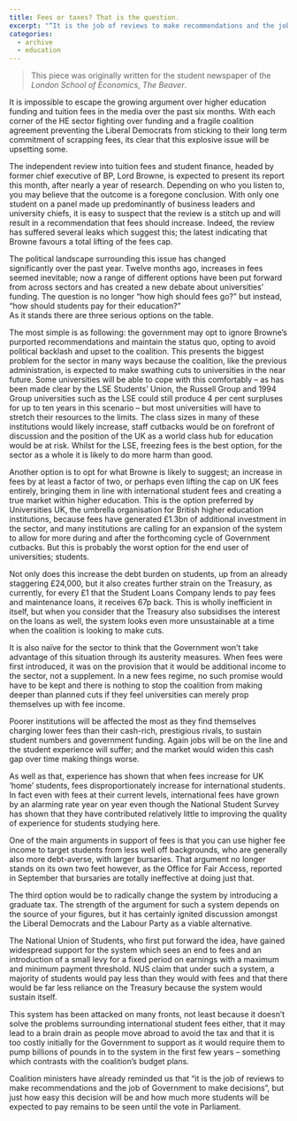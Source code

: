 ```yaml
---
title: Fees or taxes? That is the question.
excerpt: "“It is the job of reviews to make recommendations and the job of Government to make decisions.”"
categories:
  - archive
  - education
---
```


> This piece was originally written for the student newspaper of the *London School of Economics*, *The Beaver*.

It is impossible to escape the growing argument over higher education funding and tuition fees in the media over the past six months. With each corner of the HE sector fighting over funding and a fragile coalition agreement preventing the Liberal Democrats from sticking to their long term commitment of scrapping fees, its clear that this explosive issue will be upsetting some.

The independent review into tuition fees and student finance, headed by former chief executive of BP, Lord Browne, is expected to present its report this month, after nearly a year of research. Depending on who you listen to, you may believe that the outcome is a foregone conclusion. With only one student on a panel made up predominantly of business leaders and university chiefs, it is easy to suspect that the review is a stitch up and will result in a recommendation that fees should increase. Indeed, the review has suffered several leaks which suggest this; the latest indicating that Browne favours a total lifting of the fees cap.

The political landscape surrounding this issue has changed significantly over the past year. Twelve months ago, increases in fees seemed inevitable; now a range of different options have been put forward from across sectors and has created a new debate about universities’ funding. The question is no longer “how high should fees go?” but instead, “how should students pay for their education?”  
As it stands there are three serious options on the table.

The most simple is as following: the government may opt to ignore Browne’s purported recommendations and maintain the status quo, opting to avoid political backlash and upset to the coalition. This presents the biggest problem for the sector in many ways because the coalition, like the previous administration, is expected to make swathing cuts to universities in the near future. Some universities will be able to cope with this comfortably – as has been made clear by the LSE Students’ Union, the Russell Group and 1994 Group universities such as the LSE could still produce 4 per cent surpluses for up to ten years in this scenario – but most universities will have to stretch their resources to the limits. The class sizes in many of these institutions would likely increase, staff cutbacks would be on forefront of discussion and the position of the UK as a world class hub for education would be at risk. Whilst for the LSE, freezing fees is the best option, for the sector as a whole it is likely to do more harm than good.

Another option is to opt for what Browne is likely to suggest; an increase in fees by at least a factor of two, or perhaps even lifting the cap on UK fees entirely, bringing them in line with international student fees and creating a true market within higher education. This is the option preferred by Universities UK, the umbrella organisation for British higher education institutions, because fees have generated £1.3bn of additional investment in the sector, and many institutions are calling for an expansion of the system to allow for more during and after the forthcoming cycle of Government cutbacks. But this is probably the worst option for the end user of universities; students.

Not only does this increase the debt burden on students, up from an already staggering £24,000, but it also creates further strain on the Treasury, as currently, for every £1 that the Student Loans Company lends to pay fees and maintenance loans, it receives 67p back. This is wholly inefficient in itself, but when you consider that the Treasury also subsidises the interest on the loans as well, the system looks even more unsustainable at a time when the coalition is looking to make cuts.

It is also naïve for the sector to think that the Government won’t take advantage of this situation through its austerity measures. When fees were first introduced, it was on the provision that it would be additional income to the sector, not a supplement. In a new fees regime, no such promise would have to be kept and there is nothing to stop the coalition from making deeper than planned cuts if they feel universities can merely prop themselves up with fee income.

Poorer institutions will be affected the most as they find themselves charging lower fees than their cash-rich, prestigious rivals, to sustain student numbers and government funding. Again jobs will be on the line and the student experience will suffer; and the market would widen this cash gap over time making things worse.

As well as that, experience has shown that when fees increase for UK ‘home’ students, fees disproportionately increase for international students. In fact even with fees at their current levels, international fees have grown by an alarming rate year on year even though the National Student Survey has shown that they have contributed relatively little to improving the quality of experience for students studying here.

One of the main arguments in support of fees is that you can use higher fee income to target students from less well off backgrounds, who are generally also more debt-averse, with larger bursaries. That argument no longer stands on its own two feet however, as the Office for Fair Access, reported in September that bursaries are totally ineffective at doing just that.

The third option would be to radically change the system by introducing a graduate tax. The strength of the argument for such a system depends on the source of your figures, but it has certainly ignited discussion amongst the Liberal Democrats and the Labour Party as a viable alternative.

The National Union of Students, who first put forward the idea, have gained widespread support for the system which sees an end to fees and an introduction of a small levy for a fixed period on earnings with a maximum and minimum payment threshold. NUS claim that under such a system, a majority of students would pay less than they would with fees and that there would be far less reliance on the Treasury because the system would sustain itself.

This system has been attacked on many fronts, not least because it doesn’t solve the problems surrounding international student fees either, that it may lead to a brain drain as people move abroad to avoid the tax and that it is too costly initially for the Government to support as it would require them to pump billions of pounds in to the system in the first few years – something which contrasts with the coalition’s budget plans.

Coalition ministers have already reminded us that “it is the job of reviews to make recommendations and the job of Government to make decisions”, but just how easy this decision will be and how much more students will be expected to pay remains to be seen until the vote in Parliament.